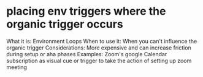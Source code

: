 # placing env triggers where the organic trigger occurs

What it is: Environment Loops
When to use it: When you can't influence the organic trigger
Considerations: More expensive and can increase friction during setup or aha phases
Examples: Zoom's google Calendar subscription as visual cue or trigger to take the action of setting up zoom meeting